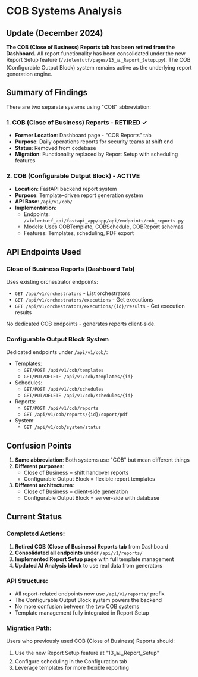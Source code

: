 # COB Systems Analysis

## Update (December 2024)

**The COB (Close of Business) Reports tab has been retired from the Dashboard.** All report functionality has been consolidated under the new Report Setup feature (`/violentutf/pages/13_📊_Report_Setup.py`). The COB (Configurable Output Block) system remains active as the underlying report generation engine.

## Summary of Findings

There are two separate systems using "COB" abbreviation:

### 1. COB (Close of Business) Reports - RETIRED ✓
- **Former Location**: Dashboard page - "COB Reports" tab
- **Purpose**: Daily operations reports for security teams at shift end
- **Status**: Removed from codebase
- **Migration**: Functionality replaced by Report Setup with scheduling features

### 2. COB (Configurable Output Block) - ACTIVE
- **Location**: FastAPI backend report system
- **Purpose**: Template-driven report generation system
- **API Base**: `/api/v1/cob/`
- **Implementation**:
  - Endpoints: `/violentutf_api/fastapi_app/app/api/endpoints/cob_reports.py`
  - Models: Uses COBTemplate, COBSchedule, COBReport schemas
  - Features: Templates, scheduling, PDF export

## API Endpoints Used

### Close of Business Reports (Dashboard Tab)
Uses existing orchestrator endpoints:
- `GET /api/v1/orchestrators` - List orchestrators
- `GET /api/v1/orchestrators/executions` - Get executions
- `GET /api/v1/orchestrators/executions/{id}/results` - Get execution results

No dedicated COB endpoints - generates reports client-side.

### Configurable Output Block System
Dedicated endpoints under `/api/v1/cob/`:
- Templates:
  - `GET/POST /api/v1/cob/templates`
  - `GET/PUT/DELETE /api/v1/cob/templates/{id}`
- Schedules:
  - `GET/POST /api/v1/cob/schedules`
  - `GET/PUT/DELETE /api/v1/cob/schedules/{id}`
- Reports:
  - `GET/POST /api/v1/cob/reports`
  - `GET /api/v1/cob/reports/{id}/export/pdf`
- System:
  - `GET /api/v1/cob/system/status`

## Confusion Points

1. **Same abbreviation**: Both systems use "COB" but mean different things
2. **Different purposes**: 
   - Close of Business = shift handover reports
   - Configurable Output Block = flexible report templates
3. **Different architectures**:
   - Close of Business = client-side generation
   - Configurable Output Block = server-side with database

## Current Status

### Completed Actions:
1. **Retired COB (Close of Business) Reports tab** from Dashboard
2. **Consolidated all endpoints** under `/api/v1/reports/`
3. **Implemented Report Setup page** with full template management
4. **Updated AI Analysis block** to use real data from generators

### API Structure:
- All report-related endpoints now use `/api/v1/reports/` prefix
- The Configurable Output Block system powers the backend
- No more confusion between the two COB systems
- Template management fully integrated in Report Setup

### Migration Path:
Users who previously used COB (Close of Business) Reports should:
1. Use the new Report Setup feature at "13_📊_Report_Setup"
2. Configure scheduling in the Configuration tab
3. Leverage templates for more flexible reporting
